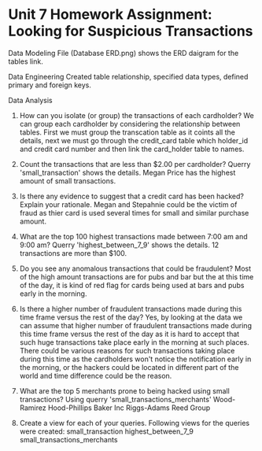 # Unit 7 Homework Assignment: Looking for Suspicious Transactions

Data Modeling
File (Database ERD.png) shows the ERD daigram for the tables link.


Data Engineering
Created table relationship, specified data types, defined primary and foreign keys.

Data Analysis
1. How can you isolate (or group) the transactions of each cardholder?
    We can group each cardholder by considering the relationship between tables. First we must group the transcation table as it coints all the details, next we must go through the credit_card table which holder_id and credit card number and then link the card_holder table to names.


2. Count the transactions that are less than $2.00 per cardholder?
    Querry 'small_transaction' shows the details. Megan Price has the highest amount of small transactions. 

3. Is there any evidence to suggest that a credit card has been hacked? Explain your rationale.
    Megan and Stepahnie could be the victim of fraud as thier card is used several times for small and similar purchase amount.

4. What are the top 100 highest transactions made between 7:00 am and 9:00 am?
    Querry 'highest_between_7_9' shows the details. 12 transactions are more than $100. 

5. Do you see any anomalous transactions that could be fraudulent?
    Most of the high amount transactions are for pubs and bar but the at this time of the day, it is kind of red flag for cards being used at bars and pubs early in the morning. 

6. Is there a higher number of fraudulent transactions made during this time frame versus the rest of the day?
    Yes, by looking at the data we can assume that higher number of fraudulent transactions made during this time frame versus the rest of the day as it is hard to accept that such huge transactions take place early in the morning at such places. There could be various reasons for such transactions taking place during this time as the cardholders won't notice the notification early in the morning, or the hackers could be located in different part of the world and time difference could be the reason.

7. What are the top 5 merchants prone to being hacked using small transactions?
    Using querry 'small_transactions_merchants'
    Wood-Ramirez
    Hood-Phillips
    Baker Inc
    Riggs-Adams
    Reed Group

8. Create a view for each of your queries.
    Following views for the queries were created:
    small_transaction
    highest_between_7_9
    small_transactions_merchants



